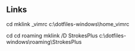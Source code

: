 ## Links

cd
mklink _vimrc c:\dotfiles-windows\home\_vimrc


cd
cd roaming
mklink /D StrokesPlus c:\dotfiles-windows\roaming\StrokesPlus


